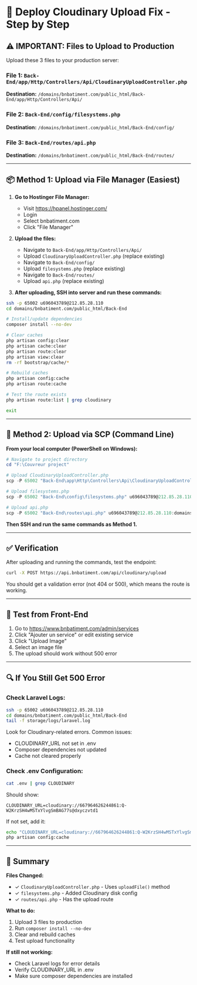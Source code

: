 # 🚀 Deploy Cloudinary Upload Fix - Step by Step

## ⚠️ IMPORTANT: Files to Upload to Production

Upload these 3 files to your production server:

### File 1: `Back-End/app/Http/Controllers/Api/CloudinaryUploadController.php`
**Destination:** `/domains/bnbatiment.com/public_html/Back-End/app/Http/Controllers/Api/`

### File 2: `Back-End/config/filesystems.php`
**Destination:** `/domains/bnbatiment.com/public_html/Back-End/config/`

### File 3: `Back-End/routes/api.php`
**Destination:** `/domains/bnbatiment.com/public_html/Back-End/routes/`

---

## 📦 Method 1: Upload via File Manager (Easiest)

1. **Go to Hostinger File Manager:**
   - Visit https://hpanel.hostinger.com/
   - Login
   - Select bnbatiment.com
   - Click "File Manager"

2. **Upload the files:**
   - Navigate to `Back-End/app/Http/Controllers/Api/`
   - Upload `CloudinaryUploadController.php` (replace existing)
   - Navigate to `Back-End/config/`
   - Upload `filesystems.php` (replace existing)
   - Navigate to `Back-End/routes/`
   - Upload `api.php` (replace existing)

3. **After uploading, SSH into server and run these commands:**

```bash
ssh -p 65002 u696043789@212.85.28.110
cd domains/bnbatiment.com/public_html/Back-End

# Install/update dependencies
composer install --no-dev

# Clear caches
php artisan config:clear
php artisan cache:clear
php artisan route:clear
php artisan view:clear
rm -rf bootstrap/cache/*

# Rebuild caches
php artisan config:cache
php artisan route:cache

# Test the route exists
php artisan route:list | grep cloudinary

exit
```

---

## 🔧 Method 2: Upload via SCP (Command Line)

**From your local computer (PowerShell on Windows):**

```powershell
# Navigate to project directory
cd "F:\Couvreur project"

# Upload CloudinaryUploadController.php
scp -P 65002 "Back-End\app\Http\Controllers\Api\CloudinaryUploadController.php" u696043789@212.85.28.110:domains/bnbatiment.com/public_html/Back-End/app/Http/Controllers/Api/CloudinaryUploadController.php

# Upload filesystems.php
scp -P 65002 "Back-End\config\filesystems.php" u696043789@212.85.28.110:domains/bnbatiment.com/public_html/Back-End/config/filesystems.php

# Upload api.php
scp -P 65002 "Back-End\routes\api.php" u696043789@212.85.28.110:domains/bnbatiment.com/public_html/Back-End/routes/api.php
```

**Then SSH and run the same commands as Method 1.**

---

## ✅ Verification

After uploading and running the commands, test the endpoint:

```bash
curl -X POST https://api.bnbatiment.com/api/cloudinary/upload
```

You should get a validation error (not 404 or 500), which means the route is working.

---

## 🧪 Test from Front-End

1. Go to https://www.bnbatiment.com/admin/services
2. Click "Ajouter un service" or edit existing service
3. Click "Upload Image"
4. Select an image file
5. The upload should work without 500 error

---

## 🔍 If You Still Get 500 Error

### Check Laravel Logs:
```bash
ssh -p 65002 u696043789@212.85.28.110
cd domains/bnbatiment.com/public_html/Back-End
tail -f storage/logs/laravel.log
```

Look for Cloudinary-related errors. Common issues:
- CLOUDINARY_URL not set in .env
- Composer dependencies not updated
- Cache not cleared properly

### Check .env Configuration:
```bash
cat .env | grep CLOUDINARY
```

Should show:
```
CLOUDINARY_URL=cloudinary://667964626244861:Q-W2KrzSH4wMSTxYlvgSmBAG77s@dxyczvtd1
```

If not set, add it:
```bash
echo "CLOUDINARY_URL=cloudinary://667964626244861:Q-W2KrzSH4wMSTxYlvgSmBAG77s@dxyczvtd1" >> .env
php artisan config:cache
```

---

## 📝 Summary

**Files Changed:**
- ✓ `CloudinaryUploadController.php` - Uses `uploadFile()` method
- ✓ `filesystems.php` - Added Cloudinary disk config
- ✓ `routes/api.php` - Has the upload route

**What to do:**
1. Upload 3 files to production
2. Run `composer install --no-dev`
3. Clear and rebuild caches
4. Test upload functionality

**If still not working:**
- Check Laravel logs for error details
- Verify CLOUDINARY_URL in .env
- Make sure composer dependencies are installed

